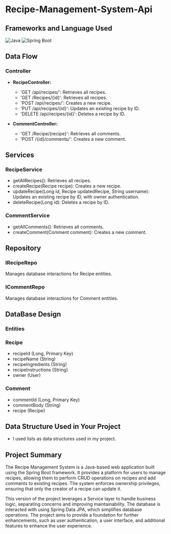 # Recipe-Management-System-Api

## Frameworks and Language Used
![Java](https://img.shields.io/badge/Language-Java-green)
![Spring Boot](https://img.shields.io/badge/Framework-Spring%20Boot-brightgreen)

## Data Flow
### Controller
- **RecipeController:**

  - 'GET /api/recipes/': Retrieves all recipes.
  - 'GET /Recipes/{id}': Retrieves all recipes.
  - 'POST /api/recipes/': Creates a new recipe.
  - 'PUT /api/recipes/{id}': Updates an existing recipe by ID.
  - 'DELETE /api/recipes/{id}': Deletes a recipe by ID.
- **CommentController:**

  - 'GET /Recipe/{recipe}': Retrieves all comments.
  - 'POST /{id}/comments/': Creates a new comment.
    
## Services
### RecipeService

- getAllRecipes(): Retrieves all recipes.
- createRecipe(Recipe recipe): Creates a new recipe.
- updateRecipe(Long id, Recipe updatedRecipe, String username): Updates an existing recipe by ID, with owner authentication.
- deleteRecipe(Long id): Deletes a recipe by ID.
  
### CommentService

- getAllComments(): Retrieves all comments.
- createComment(Comment comment): Creates a new comment.
  
## Repository
### IRecipeRepo
Manages database interactions for Recipe entities.

### ICommentRepo
Manages database interactions for Comment entities.

## DataBase Design
### Entities
### Recipe

- recipeId (Long, Primary Key)
- recipeName (String)
- recipeIngredients (String)
- recipeInstructions (String)
- owner (User)
### Comment

- commentId (Long, Primary Key)
- commentBody (String)
- recipe (Recipe)
  
## Data Structure Used in Your Project
 - I used lists as data structures used in my project.

## Project Summary
The Recipe Management System is a Java-based web application built using the Spring Boot framework. It provides a platform for users to manage recipes, allowing them to perform CRUD operations on recipes and add comments to existing recipes. The system enforces ownership privileges, ensuring that only the creator of a recipe can update it.

This version of the project leverages a Service layer to handle business logic, separating concerns and improving maintainability. The database is interacted with using Spring Data JPA, which simplifies database operations. The project aims to provide a foundation for further enhancements, such as user authentication, a user interface, and additional features to enhance the user experience.
